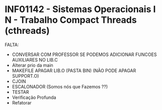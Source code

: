 # INF01142 - Sistemas Operacionais I N - Trabalho Compact Threads (cthreads)

FALTA: 
* CONVERSAR COM PROFESSOR SE PODEMOS ADICIONAR FUNCOES AUXILIARES NO LIB.C
* Alterar prio da main
* MAKEFILE APAGAR LIB.O (PASTA BIN) (NÃO PODE APAGAR SUPPORT.O)
* CJOIN 
* ESCALONADOR (Somos nós que Fazemos ??)
* TESTAR 
* Verificação Profunda
* Refatorar

